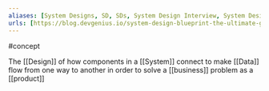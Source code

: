 ```yaml
---
aliases: [System Designs, SD, SDs, System Design Interview, System Design Interviews, SDI, SDIs]
urls: [https://blog.devgenius.io/system-design-blueprint-the-ultimate-guide-e27b914bf8f1]
---
```


#concept

The [[Design]] of how components in a [[System]] connect to make [[Data]] flow from one way to another in order to solve a [[business]] problem as a [[product]]